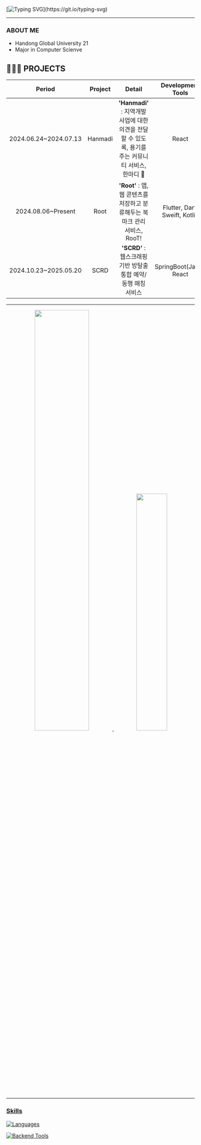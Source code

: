   <!--
  <img src="https://capsule-render.vercel.app/api?type=waving&color=auto&height=150&section=header" />
  -->

  <!-- typing SVG -->
  [![Typing SVG](https://readme-typing-svg.demolab.com?font=Fira+Code&pause=1000&random=false&width=435&lines=Welcome+to+Seongkong+github.)](https://git.io/typing-svg)

  ----

  ###  ABOUT ME
  - Handong Global University 21
  - Major in Computer Scienve

  ## 🧑🏻‍💻 PROJECTS
  |      **Period**       |      **Project**      |                        **Detail**                         |  **Development Tools**  |                                          **Link**                                          |
  |:---------------------:|:---------------------:|:---------------------------------------------------------:|:-----------------------:|:------------------------------------------------------------------------------------------:|
  | 2024.06.24~2024.07.13 |         Hanmadi       |           **'Hanmadi'** : 지역개발사업에 대한 의견을 전달할 수 있도록, 용기를 주는 커뮤니티 서비스, 한마디 💭           | React | [Front-end](https://github.com/Club-PARD/Hanmadi_WEB) |
  | 2024.08.06~Present |         Root          |           **'Root'** : 앱, 웹 콘텐츠를 저장하고 분류해두는 북마크 관리 서비스, RooT!           | Flutter, Dart, Sweift, Kotlin | [Front-end](https://github.com/HandongRoot/Root_FE)|
  | 2024.10.23~2025.05.20 |         SCRD          |           **'SCRD'** : 웹스크래핑 기반 방탈출 통합 예약/동행 매칭 서비스           | SpringBoot(Java), React | [Front-end](https://github.com/xlxhollywood/scrd-front) |

  ----

  <div align="center">
  <a href="https://github.com/anuraghazra/github-readme-stats">
    <img 
      src="https://github-readme-stats.vercel.app/api?username=seongkong&theme=github_dark&show_icons=true"
      width="53.7%"
    />
  </a>
  <a href="https://github.com/anuraghazra/github-readme-stats">
    <img 
      src="https://github-readme-stats.vercel.app/api/top-langs/?username=seongkong&theme=github_dark&layout=compact&hide=Jupyter%20Notebook"
      width="40.3%"
    />
  </div>

  ----

### Skills
  <!-- 뱃지 -->

[![Languages](https://skillicons.dev/icons?i=c,cpp,dart,py,js,ts,swift,html,css,react,flutter&perline=11)](https://skillicons.dev)

[![Backend Tools](https://skillicons.dev/icons?i=mysql,docker,netlify,github&perline=4)](https://skillicons.dev)


  <!--
  <img src="https://capsule-render.vercel.app/api?type=waving&color=auto&height=150&section=footer" />
  -->

  <!--
  <a href="https://www.gitanimals.org/en_US?utm_medium=image&utm_source=seongkong&utm_content=farm">
  <img
    src="https://render.gitanimals.org/farms/seongkong"
    width="600"
    height="300"
  />
  </a>
  -->


<!--
**seongkong/seongkong** is a ✨ _special_ ✨ repository because its `README.md` (this file) appears on your GitHub profile.

Here are some ideas to get you started:

- 🔭 I’m currently working on ...
- 🌱 I’m currently learning ...
- 👯 I’m looking to collaborate on ...
- 🤔 I’m looking for help with ...
- 💬 Ask me about ...
- 📫 How to reach me: ...
- 😄 Pronouns: ...
- ⚡ Fun fact: ...
-->
